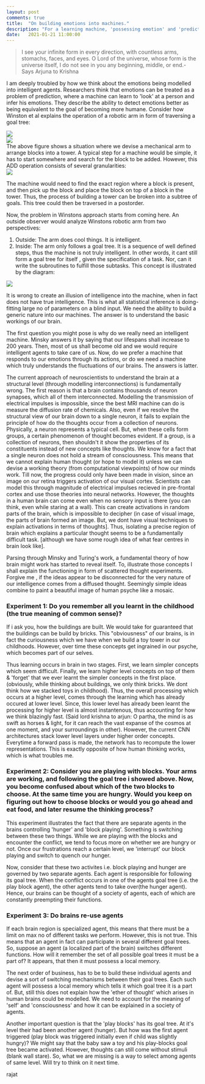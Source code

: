 ```yaml
---
layout: post
comments: true
title:  "On building emotions into machines."
description: "For a learning machine, 'possessing emotion' and 'predicting emotions of others' are two different things. We try to understand more about how a human brain can be modelled computationally as a society of emotion-based agents."
date:   2021-01-21 11:00:00
---
```


> I see your infinite form in every direction, with countless arms, stomachs, faces, and eyes. O Lord of the universe, whose form is the universe itself, I do not see in you any beginning, middle, or end.- Says Arjuna to Krishna 

I am deeply troubled by how we think about the emotions being modelled into intelligent agents. Researchers think that emotions can be treated as a problem of prediction, where a machine can learn to  'look' at a person and infer his emotions. They describe the ability to detect emotions better as being equivalent to the goal of becoming more humane. Consider how Winston et al explains the operation of a robotic arm in form of traversing a goal tree:

<div class="text-center">
<img class="img-fluid" src="{{ site.baseurl }}\assets\img\emotion-in-machine\0.png">
</div>
<!-- <div class="caption">
    Detail of the face of Mona Lisa showing the use of sfumato, particularly in the shading around the eyes. Source:Wikipedia
</div> -->
<div class="text-center">
<img class="img-fluid" src="{{ site.baseurl }}\assets\img\emotion-in-machine\1.png">
</div>
The above figure shows a situation where we devise a mechanical arm to arrange blocks into a tower. A typical step for a machine would be simple, it has to start somewhere and search for the block to be added. However, this ADD operation consists of several granularities:

<div class="text-center">
<img class="img-fluid" src="{{ site.baseurl }}\assets\img\emotion-in-machine\3.png">
</div>

The machine would need to find the exact region where a block is present, and then pick up the block and place the block on top of a block in the tower. Thus, the process of building a tower can be broken into a subtree of goals. This tree could then be traversed in a postorder. 

Now, the problem in Winstons approach starts from coming here. An outside observer would analyze Winstons robotic arm from two perspectives:
1. Outside: The arm does cool things. It is intelligent. 
2. Inside: The arm only follows a goal tree. It is a sequence of well defined steps, thus the machine is not truly intelligent. In other words, it cant still form a goal tree for itself , given the specification of a task. Nor, can it write the subroutines to fulfill those subtasks. 
This concept is illustrated by the diagram:

<div class="text-center">
<img class="img-fluid" src="{{ site.baseurl }}\assets\img\emotion-in-machine\4.png">
</div>

It is wrong to create an illusion of intelligence into the machine, when in fact does not have true intelligence. This is what all statistical inference is doing- fitting large no of parameters on a blind input. We need the ability to build a generic nature into our machines. The answer is to understand the basic workings of our brain. 

The first question you might pose is why do we really need an intelligent machine. Minsky answers it by saying that our lifespans shall increase to 200 years. Then, most of us shall become old and we would require intelligent agents to take care of us. Now, do we prefer a machine that responds to our emotions through its actions, or do we need a machine which truly understands the fluctuations of our brains. The answers is latter. 

The current approach of neuroscientists to understand the brain at a structural level (through modelling interconnections) is fundamentally wrong. The first reason is that a brain contains thousands of neuron synapses, which all of them interconnected. Modelling the transmission of electrical impulses is impossible, since the best MRI machine can do is measure the diffusion rate of chemicals. Also, even if we resolve the structural view of our brain down to a single neuron, it fails to explain the principle of how do the thoughts occur from a collection of neurons. Physically, a neuron represents a typical cell. But, when these cells form groups, a certain phenomenon of thought becomes evident. If a group, is a collection of neurons, then shouldn't it show the properties of its constituents instead of new concepts like thoughts.  We know for a fact that a single neuron does not hold a stream of consciousness. This means that we cannot explain human thought (or hope to model it) unless we can devise a working theory (from computational viewpoints) of how our minds work. Till now, the progress could only have been made in vision, since an image on our retina triggers activation of our visual cortex. Scientists can model this through magnitude of electrical impulses recieved in pre-frontal cortex and use those theories into neural networks. However, the thoughts in a human brain can come even when no sensory input is there (you can think, even while staring at a wall).  This can create activations in random parts of the brain, which is impossible to decipher (in case of visual image, the parts of brain formed an image. But, we dont have visual techniques to explain activations in terms of thoughts]. Thus, isolating a precise region of brain which explains a particular thought seems to be a fundamentally difficult task. [although we have some rough idea of what fear centres in brain look like].

Parsing through Minsky and Turing's work, a fundamental theory of how brain might work has started to reveal itself. To, illustrate those concepts I shall explain the functioning in form of scattered thought experiments. Forgive me , if the ideas appear to be disconnected for the very nature of our intelligence comes from a diffused thought. Seemingly simple ideas combine to paint a beautiful image of human psyche like a mosaic. 

### Experiment 1: Do you remember all you learnt in the childhood (the true meaning of common sense)?

If i ask you, how the buildings are built. We would take for guaranteed that the buildings can be build by bricks. This "obviousness" of our brains, is in fact the curiousness which we have when we build a toy tower in our childhoods. However, over time these concepts get ingrained in our psyche, which becomes part of our selves. 

Thus learning occurs in brain in two stages. First, we learn simpler concepts which seem difficult. Finally, we learn higher level concepts on top of them & 'forget' that we ever learnt the simpler concepts in the first place. (obviously, while thinking about buildings, we only think bricks. We dont think how we stacked toys in childhood). Thus, the overall processing which occurs at a higher level, comes through the learning which has already occured at lower level. Since, this lower level has already been learnt the processing for higher level is almost instantenous, thus accounting for how we think blazingly fast. (Said lord krishna to arjun: O partha, the mind is as swift as horses & light, for it can reach the vast expanse of the cosmos at one moment, and your surroundings in other). However, the current CNN architectures stack lower level layers under higher order concepts. Everytime a forward pass is made, the network has to recompute the lower representations. This is exactly opposite of how human thinking works, which is what troubles me. 

### Experiment 2: Consider you are playing with blocks. Your arms are working, and following the goal tree i showed above. Now, you become confused about which of the two blocks to choose. At the same time you are hungry. Would you keep on figuring out how to choose blocks or would you go ahead and eat food, and later resume the thinking process?

This experiment illustrates the fact that there are separate agents in the brains controlling 'hunger' and 'block playing'.  Something is switching between these two things. While we are playing with the blocks and encounter the conflict, we tend to focus more on whether we are hungry or not.  Once our frustrations reach a certain level, we 'interrupt' our block playing and switch to quench our hunger. 

Now, consider that these two activites i.e. block playing and hunger are governed by two separate agents. Each agent is responsible for following its goal tree. When the conflict occurs in one of the agents goal tree (i.e. the play block agent), the other agents tend to take over(the hunger agent). Hence, our brains can be thought of a society of agents, each of which are constantly preempting their functions. 

### Experiment 3: Do brains re-use agents 

If each brain region is specialized agent, this means that there must be a limit on max no of different tasks we perform. However, this is not true. This means that an agent in fact can participate in several different goal trees. So, suppose an agent (a localized part of the brain) switches different functions. How will it remember the set of all possible goal trees it must be a part of? It appears, that then it must possess a local memory. 

The next order of business, has to be to build these individual agents and devise a sort of switching mechanisms between their goal trees. Each such agent will possess a local memory which tells it which goal tree it is a part of. But, still this does not explain how the 'ether of thought' which arises in human brains could be modelled.  We need to account for the meaning of 'self' and 'consciousness' and how it can be explained in a society of agents. 

Another important question is that the 'play blocks' has its goal tree. At it's level their had been another agent (hunger). But how was the first agent triggered (play block was triggered initially even if child was slightly hungry)? We might say that the baby saw a toy and his play-blocks goal tree became activated. However, thoughts can still come without stimuli (blank wall stare). So, what we are missing is a way to select among agents of same level. Will try to think on it next time.  

rajat 